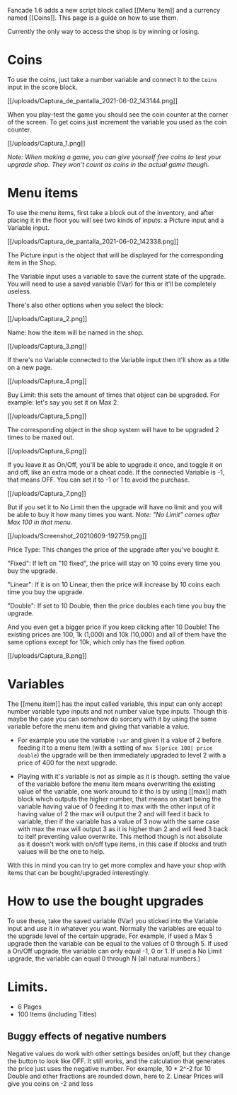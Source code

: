 Fancade 1.6 adds a new script block called [[Menu Item]] and a currency named [[Coins]]. This page is a guide on how to use them.

Currently the only way to access the shop is by winning or losing.

# Coins
To use the coins, just take a number variable and connect it to the `Coins` input in the score block. 

[[/uploads/Captura_de_pantalla_2021-06-02_143144.png]]

When you play-test the game you should see the coin counter at the corner of the screen. To get coins just increment the variable you used as the coin counter.

[[/uploads/Captura_1.png]]

*Note: When making a game, you can give yourself free coins to test your upgrade shop. They won't count as coins in the actual game though.*

# Menu items
To use the menu items, first take a block out of the inventory, and after placing it in the floor you will see two kinds of inputs: a Picture input and a Variable input.

[[/uploads/Captura_de_pantalla_2021-06-02_142338.png]]

The Picture input is the object that will be displayed for the corresponding item in the Shop.

The Variable input uses a variable to save the current state of the upgrade.
You will need to use a saved variable (!Var) for this or it'll be completely useless.

There's also other options when you select the block:

[[/uploads/Captura_2.png]]

Name: how the item will be named in the shop. 

[[/uploads/Captura_3.png]]

If there's no Variable connected to the Variable input then it'll show as a title on a new page.

[[/uploads/Captura_4.png]]

Buy Limit: this sets the amount of times that object can be upgraded. For example: let's say you set it on Max 2.

[[/uploads/Captura_5.png]]

The corresponding object in the shop system will have to be upgraded 2 times to be maxed out.

[[/uploads/Captura_6.png]]

If you leave it as On/Off, you'll be able to upgrade it once, and toggle it on and off, like an extra mode or a cheat code.
If the connected Variable is \-1, that means OFF. You can set it to \-1 or 1 to avoid the purchase. 

[[/uploads/Captura_7.png]]

But if you set it to No Limit then the upgrade will have no limit and you will be able to buy it how many times you want.
*Note: "No Limit" comes after Max 100 in that menu.*

[[/uploads/Screenshot_20210609-192759.png]]

Price Type:
This changes the price of the upgrade after you've bought it. 

"Fixed":
If left on "10 fixed", the price will stay on 10 coins every time you buy the upgrade. 

"Linear":
If it is on 10 Linear, then the price will increase by 10 coins each time you buy the upgrade. 

"Double":
If set to 10 Double, then the price doubles each time you buy the upgrade. 

And you even get a bigger price if you keep clicking after 10 Double! The existing prices are 100, 1k (1,000) and 10k (10,000) and all of them have the same options except for 10k, which only has the fixed option.

[[/uploads/Captura_8.png]]

# Variables

The [[menu item]] has the input called variable, this input can only accept number variable type inputs and not number value type inputs. Though this maybe the case you can somehow do sorcery with it by using the same variable before the menu item and giving that variable a value.

- For example you use the variable `!var` and given it a value of 2 before feeding it to a menu item (with a setting of `max 5|price 100| price double`) the upgrade will be then immediately upgraded to level 2 with a price of 400 for the next upgrade.

- Playing with it's variable is not as simple as it is though. setting the value of the variable before the menu item means overwriting the existing value of the variable, one work around to it tho is by using [[max]] math block which outputs the higher number, that means on start being the variable having value of 0 feeding it to max with the other input of it having value of 2 the max will output the 2 and will feed it back to variable, then if the variable has a value of 3 now with the same case with max the max will output 3 as it is higher than 2 and will feed 3 back to itelf preventing value overwrite. This method though is not absolute as it doesn't work with on/off type items, in this case if blocks and truth values will be the one to help. 

With this in mind you can try to get more complex and have your shop with items that can be bought/upgraded interestingly.

# How to use the bought upgrades

To use these, take the saved variable (!Var) you sticked into the Variable input and use it in whatever you want. Normally the variables are equal to the upgrade level of the certain upgrade. For example, if used a Max 5 upgrade then the variable can be equal to the values of 0 through 5. If used a On/Off upgrade, the variable can only equal \-1, 0 or 1. If used a No Limit upgrade, the variable can equal 0 through N (all natural numbers.)

# Limits.

- 6 Pages
- 100 Items (including Titles)

## Buggy effects of negative numbers
Negative values do work with other settings besides on/off, but they change the button to look like OFF. It still works, and the calculation that generates the price just uses the negative number.
For example, 10 \* 2^\-2 for 10 Double and other fractions are rounded down, here to 2.
Linear Prices will give you coins on \-2 and less
